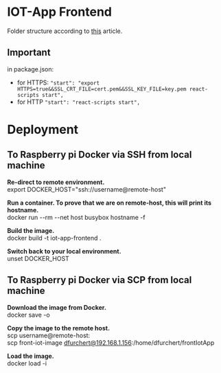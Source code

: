 # IOT-App Frontend

Folder structure according to [this](https://blog.webdevsimplified.com/2022-07/react-folder-structure/) article.

## Important

in package.json:
- for HTTPS: `"start": "export HTTPS=true&&SSL_CRT_FILE=cert.pem&&SSL_KEY_FILE=key.pem react-scripts start",`
- for HTTP `"start": "react-scripts start",`


# Deployment

## To Raspberry pi Docker via SSH from local machine
**Re-direct to remote environment.** </br>
export DOCKER_HOST="ssh://username@remote-host"

**Run a container. To prove that we are on remote-host, this will print its hostname.** </br>
docker run --rm --net host busybox hostname -f

**Build the image.** </br>
docker build -t iot-app-frontend .

**Switch back to your local environment.** </br>
unset DOCKER_HOST

## To Raspberry pi Docker via SCP from local machine
**Download the image from Docker.** </br>
docker save -o <path for generated tar file> <image name>

**Copy the image to the remote host.** </br>
scp <path for generated tar file> username@remote-host:<path for remote directory> </br>
scp front-iot-image dfurchert@192.168.1.156:/home/dfurchert/frontIotApp

**Load the image.** </br>
docker load -i <path to image tar file>

